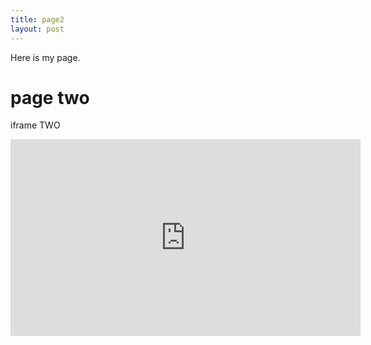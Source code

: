 ```yaml
---
title: page2
layout: post
---
```


Here is my page.

# page two


iframe TWO 

<iframe width="560" height="315" src="https://www.youtube.com/embed/Pg_qAN0PAcM" frameborder="0" allowfullscreen></iframe>
